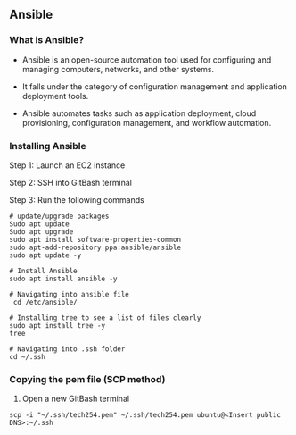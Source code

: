 ## Ansible

### What is Ansible?

- Ansible is an open-source automation tool used for configuring and managing computers, networks, and other systems. 

- It falls under the category of configuration management and application deployment tools.

- Ansible automates tasks such as application deployment, cloud provisioning, configuration management, and workflow automation.

### Installing Ansible 

Step 1: Launch an EC2 instance 

Step 2: SSH into GitBash terminal 

Step 3: Run the following commands

```
# update/upgrade packages
Sudo apt update
Sudo apt upgrade 
sudo apt install software-properties-common
sudo apt-add-repository ppa:ansible/ansible
sudo apt update -y
```
```
# Install Ansible
sudo apt install ansible -y
```
```
# Navigating into ansible file
 cd /etc/ansible/
```
```
# Installing tree to see a list of files clearly
sudo apt install tree -y
tree
```
```
# Navigating into .ssh folder
cd ~/.ssh
```

### Copying the pem file (SCP method)

1. Open a new GitBash terminal 

```
scp -i "~/.ssh/tech254.pem" ~/.ssh/tech254.pem ubuntu@<Insert public DNS>:~/.ssh
```
